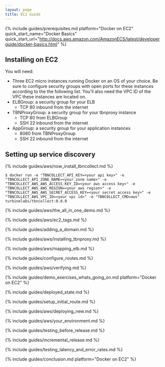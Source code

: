 ```yaml
---
layout: page
title: EC2 Guide
---
```


[//]: # ( Copyright 2017 Turbine Labs, Inc.                                   )
[//]: # ( you may not use this file except in compliance with the License.    )
[//]: # ( You may obtain a copy of the License at                             )
[//]: # (                                                                     )
[//]: # (     http://www.apache.org/licenses/LICENSE-2.0                      )
[//]: # (                                                                     )
[//]: # ( Unless required by applicable law or agreed to in writing, software )
[//]: # ( distributed under the License is distributed on an "AS IS" BASIS,   )
[//]: # ( WITHOUT WARRANTIES OR CONDITIONS OF ANY KIND, either express or     )
[//]: # ( implied. See the License for the specific language governing        )
[//]: # ( permissions and limitations under the License.                      )

[//]: # (Integrating Houston with Docker on EC2)

{%
  include guides/prerequisites.md
  platform="Docker on EC2"
  quick_start_name="Docker Basics"
  quick_start_url="http://docs.aws.amazon.com/AmazonECS/latest/developerguide/docker-basics.html"
%}

##  Installing on EC2

You will need:

- Three EC2 micro instances running Docker on an OS of your choice. Be sure to
configure security groups with open ports for these instances according to the
the following list. You'll also need the VPC ID of the VPC these instances are located on.
- ELBGroup: a security group for your ELB
  - TCP 80 inbound from the internet
- TBNProxyGroup: a security group for your tbnproxy instance
  - TCP 80 from ELBGroup
  - SSH 22 inbound from the internet
- AppGroup: a security group for your application instances
  - 8080 from TBNProxyGroup
  - SSH 22 inbound from the internet

## Setting up service discovery

{% include guides/aws/now_install_tbncollect.md %}

```console
$ docker run -e "TBNCOLLECT_API_KEY=<your api key>" -e "TBNCOLLECT_API_ZONE_NAME=<your zone name>" -e "TBNCOLLECT_AWS_AWS_ACCESS_KEY_ID=<your aws access key>" -e "TBNCOLLECT_AWS_AWS_REGION=<your aws region>" -e "TBNCOLLECT_AWS_AWS_SECRET_ACCESS_KEY=<your secret access key>" -e "TBNCOLLECT_AWS_VPC_ID=<your vpc id>" -e "TBNCOLLECT_CMD=aws" turbinelabs/tbncollect:0.8.0
```

{% include guides/aws/the_all_in_one_demo.md %}

{% include guides/aws/ec2_tags.md %}

{% include guides/adding_a_domain.md %}

{% include guides/aws/installing_tbnproxy.md %}

{% include guides/aws/mapping_elb.md %}

{% include guides/configure_routes.md %}

{% include guides/aws/verifying.md %}

{%
  include guides/demo_exercises_whats_going_on.md
  platform="Docker on EC2"
%}

{% include guides/deployed_state.md %}

{% include guides/setup_initial_route.md %}

{% include guides/aws/deploying_new.md %}

{% include guides/aws/your_environment.md %}

{% include guides/testing_before_release.md %}

{% include guides/incremental_release.md %}

{% include guides/testing_latency_and_error_rates.md %}

{% include guides/conclusion.md
   platform="Docker on EC2"
%}
